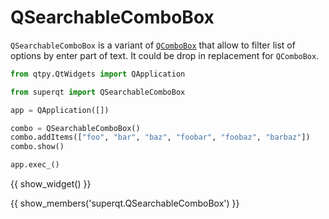 # QSearchableComboBox

`QSearchableComboBox` is a variant of
[`QComboBox`](https://doc.qt.io/qt-5/qcombobox.html) that allow to filter list
of options by enter part of text. It could be drop in replacement for
`QComboBox`.


```python
from qtpy.QtWidgets import QApplication

from superqt import QSearchableComboBox

app = QApplication([])

combo = QSearchableComboBox()
combo.addItems(["foo", "bar", "baz", "foobar", "foobaz", "barbaz"])
combo.show()

app.exec_()
```

{{ show_widget() }}

{{ show_members('superqt.QSearchableComboBox') }}
